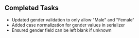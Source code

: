 ## Completed Tasks
- Updated gender validation to only allow "Male" and "Female"
- Added case normalization for gender values in serializer
- Ensured gender field can be left blank if unknown
